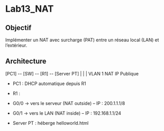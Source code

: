 # Lab13_NAT
## Objectif
Implémenter un NAT avec surcharge (PAT) entre un réseau local (LAN) et l’extérieur.

## Architecture
[PC1] -- [SW] -- [R1] -- [Server PT]
            |       |       |
        VLAN 1   NAT    IP Publique

- PC1 : DHCP automatique depuis R1

- R1 :

-  G0/0 → vers le serveur (NAT outside) – IP : 200.1.1.1/8

-  G0/1 → vers le LAN (NAT inside) – IP : 192.168.1.1/24

- Server PT : héberge helloworld.html
